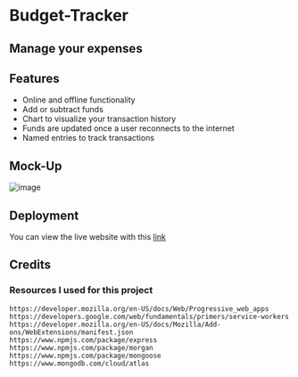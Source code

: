 # Budget-Tracker
## Manage your expenses

## Features
* Online and offline functionality
* Add or subtract funds
* Chart to visualize your transaction history
* Funds are updated once a user reconnects to the internet
* Named entries to track transactions

## Mock-Up
![image](https://user-images.githubusercontent.com/71532303/115320443-bf9d6000-a136-11eb-96f5-17b52d32b702.png)

## Deployment
You can view the live website with this [link](https://salty-castle-91743.herokuapp.com/)

## Credits
### Resources I used for this project
```
https://developer.mozilla.org/en-US/docs/Web/Progressive_web_apps
https://developers.google.com/web/fundamentals/primers/service-workers
https://developer.mozilla.org/en-US/docs/Mozilla/Add-ons/WebExtensions/manifest.json
https://www.npmjs.com/package/express
https://www.npmjs.com/package/morgan
https://www.npmjs.com/package/mongoose
https://www.mongodb.com/cloud/atlas
```

